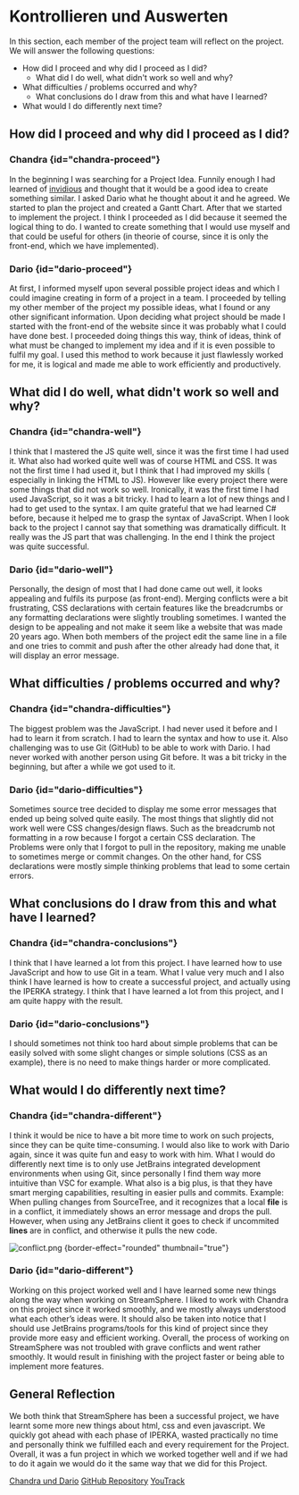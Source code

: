 # Kontrollieren und Auswerten

In this section, each member of the project team will reflect on the project. We will answer the following questions:

- How did I proceed and why did I proceed as I did?
  - What did I do well, what didn't work so well and why?
- What difficulties / problems occurred and why?
  - What conclusions do I draw from this and what have I learned?
- What would I do differently next time?

## How did I proceed and why did I proceed as I did?

### Chandra {id="chandra-proceed"}

In the beginning I was searching for a Project Idea. Funnily enough I had learned of [invidious](https://invidious.io/)
and thought that it would be a good idea to create something similar. I asked Dario what he thought about it and he
agreed. We started to plan the project and created a Gantt Chart. After that we started to implement the project. I
think I proceeded as I did because it seemed the logical thing to do. I wanted to create something that I would use
myself and that could be useful for others (in theorie of course, since it is only the front-end, which we have
implemented).

### Dario {id="dario-proceed"}

At first, I informed myself upon several possible project ideas and which I could imagine creating in form of a project in a team. I proceeded by telling my other member of the project my possible ideas, what I found or any other significant information. Upon deciding what project should be made I started with the front-end of the website since it was probably what I could have done best. I proceeded doing things this way, think of ideas, think of what must be changed to implement my idea and if it is even possible to fulfil my goal. I used this method to work because it just flawlessly worked for me, it is logical and made me able to work efficiently and productively.

## What did I do well, what didn't work so well and why?

### Chandra {id="chandra-well"}

I think that I mastered the JS quite well, since it was the first time I had used it. What also had worked quite well
was of course HTML and CSS. It was not the first time I had used it, but I think that I had improved my skills (
especially in linking the HTML to JS). However like every project there were some things that did not work so well.
Ironically, it was the first time I had used JavaScript, so it was a bit tricky. I had to learn a lot of new things and
I had to get used to the syntax. I am quite grateful that we had learned C# before, because it helped me to grasp the
syntax of JavaScript. When I look back to the project I cannot say that something was dramatically difficult. It really
was the JS part that was challenging. In the end I think the project was quite successful.

### Dario {id="dario-well"}

Personally, the design of most that I had done came out well, it looks appealing and fulfils its purpose (as front-end). Merging conflicts were a bit frustrating, CSS declarations with certain features like the breadcrumbs or any formatting declarations were slightly troubling sometimes. I wanted the design to be appealing and not make it seem like a website that was made 20 years ago. When both members of the project edit the same line in a file and one tries to commit and push after the other already had done that, it will display an error message.

## What difficulties / problems occurred and why?

### Chandra {id="chandra-difficulties"}

The biggest problem was the JavaScript. I had never used it before and I had to learn it from scratch. I had to learn
the syntax and how to use it. Also challenging was to use Git (GitHub) to be able to work with Dario. I had never worked
with another person using Git before. It was a bit tricky in the beginning, but after a while we got used to it.

### Dario {id="dario-difficulties"}

Sometimes source tree decided to display me some error messages that ended up being solved quite easily. The most things that slightly did not work well were CSS changes/design flaws. Such as the breadcrumb not formatting in a row because I forgot a certain CSS declaration. The Problems were only that I forgot to pull in the repository, making me unable to sometimes merge or commit changes. On the other hand, for CSS declarations were mostly simple thinking problems that lead to some certain errors.

## What conclusions do I draw from this and what have I learned?

### Chandra {id="chandra-conclusions"}

I think that I have learned a lot from this project. I have learned how to use JavaScript and how to use Git in a team.
What I value very much and I also think I have learned is how to create a successful project, and actually using the
IPERKA strategy. I think that I have learned a lot from this project, and I am quite happy with the result.

### Dario {id="dario-conclusions"}

I should sometimes not think too hard about simple problems that can be easily solved with some slight changes or simple solutions (CSS as an example), there is no need to make things harder or more complicated.

## What would I do differently next time?

### Chandra {id="chandra-different"}

I think it would be nice to have a bit more time to work on such projects, since they can be quite time-consuming. I
would also like to work with Dario again, since it was quite fun and easy to work with him. What I would do differently
next time is to only use JetBrains integrated development environments when using Git, since personally I find them way
more intuitive than VSC for example. What also is a big plus, is that they have smart merging capabilities, resulting in
easier pulls and commits. Example: When pulling changes from SourceTree, and it recognizes that a local **file** is in a
conflict, it immediately shows an error message and drops the pull. However, when using any JetBrains client it goes to
check if uncommited **lines** are in conflict, and otherwise it pulls the new code.

![conflict.png](conflict.png) {border-effect="rounded" thumbnail="true"}

### Dario {id="dario-different"}

Working on this project worked well and I have learned some new things along the way when working on StreamSphere.
I liked to work with Chandra on this project since it worked smoothly, and we mostly always understood what each other’s
ideas were. It should also be taken into notice that I should use JetBrains programs/tools for this kind of project
since they provide more easy and efficient working.
Overall, the process of working on StreamSphere was not troubled with grave conflicts and went rather smoothly. It would result in finishing with the project faster or being able to implement more features.

## General Reflection

We both think that StreamSphere has been a successful project, we have learnt some more new things about html, css and even javascript. We quickly got ahead with each phase of IPERKA, wasted practically no time and personally think we fulfilled each and every requirement for the Project. Overall, it was a fun project in which we worked together well and if we had to do it again we would do it the same way that we did for this Project.


<seealso>
       <category ref="author">
            <a href="https://www.github.com/An0n-00/M431-WebProject">Chandra und Dario</a>           
       </category>
       <category ref="external">
           <a href="https://www.github.com/An0n-00/M431-WebProject">GitHub Repository</a>
           <a href="https://ims.youtrack.cloud/gantt-charts/199-1">YouTrack</a>
       </category>
</seealso>